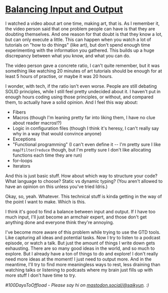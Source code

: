 # [Balancing Input and Output](#balancing-input-and-output)

I watched a video about art one time, making art, that is. As I remember it, the video person said that one problem people can have is that they are doubting themselves. And one reason for that doubt is that they know a lot, but can only execute a little. This can happen when you watch a lot of tutorials on "how to do things" (like art), but don't spend enough time experimenting with the information you gathered. This builds up a huge discrepancy between what you know, and what you can do.

The video person gave a concrete ratio, I can't quite remember, but it was something like watching 20 minutes of art tutorials should be enough for at least 5 hours of practise, or maybe it was 20 hours.

I wonder, with tech, if the ratio isn't even worse. People are still debating SOLID principles, while I still feel pretty undecided about it. I haven't put in enough hours coding using those principles, or without, and compared them, to actually have a solid opinion. And I feel this way about:

* Fibers
* Macros (though I'm leaning pretty far into liking them, I have no clue about reader macros!?)
* Logic in configuration files (though I think it's heresy, I can't really say why in a way that would convince anyone)
* Exceptions
* "Functional programming" (I can't even define it -- I'm pretty sure I like `map`/`filter`/`reduce` though, but I'm pretty sure I don't like allocating functions each time they are run)
* for–loops
* Iterators

And this is just basic stuff. How about which way to structure your code? What language to choose? Static vs dynamic typing? (You aren't allowed to have an opinion on this unless you've tried Idris.)

Okay, so, yeah. Whatever. This technical stuff is kinda getting in the way of the point I want to make. Which is this.

I think it's good to find a balance between input and output. If I have too much input, I'll just become an armchair expert, and those don't get anything done and everyone think they're annoying.

I've become more aware of this problem while trying to use the GTD tools. Like capturing all ideas and potential tasks. Now I try to listen to a podcast episode, or watch a talk. But just the amount of things I write down gets exhausting. There are so many good ideas in the world, and so much to explore. But I already have a ton of things to do and explore! I don't really need more ideas at the moment! I just need to output more. And in the meantime, I'll try to find more meaningless ways to rest, less draining than watching talks or listening to podcasts where my brain just fills up with more stuff I don't have time to try.

_#100DaysToOffload - Please say hi on [mastodon.social/@saikyun](https://mastodon.social/@saikyun). :)_